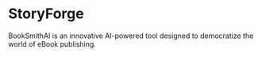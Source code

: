 # StoryForge
BookSmithAI is an innovative AI-powered tool designed to democratize the world of eBook publishing.
